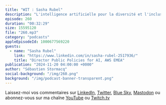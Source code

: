 ```yaml
---
title: "WIT : Sasha Rubel"
description: "L'intelligence artificielle pour la diversité et l'inclusion: Cette conversation explore l’intersection entre l’intelligence artificielle (IA), la diversité et l’inclusion, avec un accent particulier sur le rôle des femmes dans la technologie. La discussion met en lumière l’état actuel des femmes dans le secteur technologique, les obstacles qu’elles rencontrent et comment l’IA peut être utilisée pour promouvoir la diversité et l’inclusion. Elle aborde également les implications des politiques publiques et les applications concrètes de l’IA qui améliorent l’accès et l’équité. La conversation se termine par une vision d’un avenir où l’IA et la diversité sont étroitement liées, favorisant l’innovation et l’inclusivité."
episode: 260
duration: "00:32:29"
size: 15595120
file: "260.mp3"
category: "podcasts"
appleEpisodeId: 1000677569220
guests:
  - name: "Sasha Rubel"
    link: "https://www.linkedin.com/in/sasha-rubel-2517936/"
    title: "Director Public Policies for AI, AWS EMEA"
publication: "2024-11-20 04:00:00 +0000"
author: "Sébastien Stormacq"
social-background: "/img/260.png"
background: "/img/podcast-banner-transparent.png"
---
```


Laissez-moi vos commentaires sur [LinkedIn](https://www.linkedin.com/in/sebastienstormacq/), [Twitter](https://twitter.com/sebsto), [Blue Sky](https://bsky.app/profile/sebsto.bsky.social), [Mastodon](https://awscommunity.social/@sebsto) ou abonnez-vous sur ma chaîne [YouTube](https://www.youtube.com/sebsto) ou [Twitch.tv](https://www.twitch.tv/sebAWS)
